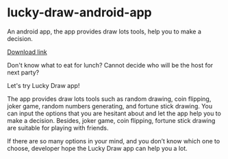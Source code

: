# lucky-draw-android-app
An android app, the app provides draw lots tools, help you to make a decision.

[Download link](https://play.google.com/store/apps/details?id=com.snake.luckydraw)

Don't know what to eat for lunch?
Cannot decide who will be the host for next party?

Let's try Lucky Draw app!

The app provides draw lots tools such as random drawing, coin flipping, joker game, random numbers generating, and fortune stick drawing.
You can input the options that you are hesitant about and let the app help you to make a decision.
Besides, joker game, coin flipping, fortune stick drawing are suitable for playing with friends.

If there are so many options in your mind, and you don’t know which one to choose, developer hope the Lucky Draw app can help you a lot.

